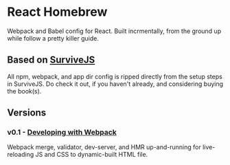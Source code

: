 # React Homebrew
Webpack and Babel config for React. Built incrmentally,
from the ground up while follow a pretty killer guide.

## Based on [SurviveJS](http://survivejs.com/)
All npm, webpack, and app dir config is ripped directly
from the setup steps in SurviveJS. Do check it out, if
you haven't already, and considering buying the book(s).

## Versions
### v0.1 - [Developing with Webpack](http://survivejs.com/webpack/developing-with-webpack/)
Webpack merge, validator, dev-server, and HMR up-and-running
for live-reloading JS and CSS to dynamic-built HTML file.
